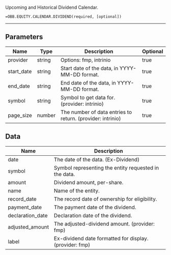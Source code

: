 <!-- markdownlint-disable MD041 -->

Upcoming and Historical Dividend Calendar.

```excel wordwrap
=OBB.EQUITY.CALENDAR.DIVIDEND(required, [optional])
```

---

## Parameters

| Name | Type | Description | Optional |
| ---- | ---- | ----------- | -------- |
| provider | string | Options: fmp, intrinio | true |
| start_date | string | Start date of the data, in YYYY-MM-DD format. | true |
| end_date | string | End date of the data, in YYYY-MM-DD format. | true |
| symbol | string | Symbol to get data for. (provider: intrinio) | true |
| page_size | number | The number of data entries to return. (provider: intrinio) | true |

## Data

| Name | Description |
| ---- | ----------- |
| date | The date of the data. (Ex-Dividend)  |
| symbol | Symbol representing the entity requested in the data.  |
| amount | Dividend amount, per-share.  |
| name | Name of the entity.  |
| record_date | The record date of ownership for eligibility.  |
| payment_date | The payment date of the dividend.  |
| declaration_date | Declaration date of the dividend.  |
| adjusted_amount | The adjusted-dividend amount. (provider: fmp) |
| label | Ex-dividend date formatted for display. (provider: fmp) |
